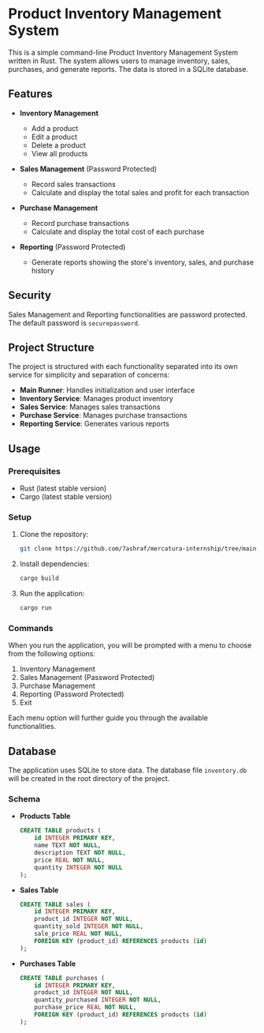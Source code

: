 # Product Inventory Management System

This is a simple command-line Product Inventory Management System written in Rust. The system allows users to manage inventory, sales, purchases, and generate reports. The data is stored in a SQLite database.

## Features

- **Inventory Management**
  - Add a product
  - Edit a product
  - Delete a product
  - View all products

- **Sales Management** (Password Protected)
  - Record sales transactions
  - Calculate and display the total sales and profit for each transaction

- **Purchase Management**
  - Record purchase transactions
  - Calculate and display the total cost of each purchase

- **Reporting** (Password Protected)
  - Generate reports showing the store's inventory, sales, and purchase history

## Security

Sales Management and Reporting functionalities are password protected. The default password is `securepassword`.

## Project Structure

The project is structured with each functionality separated into its own service for simplicity and separation of concerns:

- **Main Runner**: Handles initialization and user interface
- **Inventory Service**: Manages product inventory
- **Sales Service**: Manages sales transactions
- **Purchase Service**: Manages purchase transactions
- **Reporting Service**: Generates various reports

## Usage

### Prerequisites

- Rust (latest stable version)
- Cargo (latest stable version)

### Setup

1. Clone the repository:
    ```bash
    git clone https://github.com/7ashraf/mercatura-internship/tree/main/test-tasks/final-project
    ```

2. Install dependencies:
    ```bash
    cargo build
    ```

3. Run the application:
    ```bash
    cargo run
    ```

### Commands

When you run the application, you will be prompted with a menu to choose from the following options:

1. Inventory Management
2. Sales Management (Password Protected)
3. Purchase Management
4. Reporting (Password Protected)
5. Exit

Each menu option will further guide you through the available functionalities.

## Database

The application uses SQLite to store data. The database file `inventory.db` will be created in the root directory of the project.

### Schema

- **Products Table**
    ```sql
    CREATE TABLE products (
        id INTEGER PRIMARY KEY,
        name TEXT NOT NULL,
        description TEXT NOT NULL,
        price REAL NOT NULL,
        quantity INTEGER NOT NULL
    );
    ```

- **Sales Table**
    ```sql
    CREATE TABLE sales (
        id INTEGER PRIMARY KEY,
        product_id INTEGER NOT NULL,
        quantity_sold INTEGER NOT NULL,
        sale_price REAL NOT NULL,
        FOREIGN KEY (product_id) REFERENCES products (id)
    );
    ```

- **Purchases Table**
    ```sql
    CREATE TABLE purchases (
        id INTEGER PRIMARY KEY,
        product_id INTEGER NOT NULL,
        quantity_purchased INTEGER NOT NULL,
        purchase_price REAL NOT NULL,
        FOREIGN KEY (product_id) REFERENCES products (id)
    );
    ```

